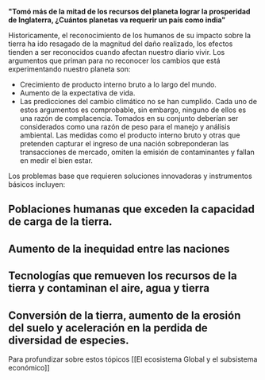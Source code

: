 **"Tomó más de la mitad de los recursos del planeta lograr la prosperidad de Inglaterra, ¿Cuántos planetas va requerir un país como india"**

Historicamente, el reconocimiento de los humanos de su impacto sobre la tierra ha ido resagado de la magnitud del daño realizado, los efectos tienden a ser reconocidos cuando afectan nuestro diario vivir. Los argumentos que priman para no reconocer los cambios que está experimentando nuestro planeta son:
* Crecimiento de producto interno bruto a lo largo del mundo.
* Aumento de la expectativa de vida.
* Las predicciones del cambio climático no se han cumplido.
Cada uno de estos argumentos es comprobable, sin embargo, ninguno de ellos es una razón de complacencia. Tomados en su conjunto deberían ser considerados como una razón de peso para el manejo y análisis ambiental. Las medidas como el producto interno bruto y otras que pretenden capturar el ingreso de una nación sobreponderan las transacciones de mercado, omiten la emisión de contaminantes y fallan en medir el bien estar.

Los problemas base que requieren soluciones innovadoras y instrumentos básicos incluyen:
## Poblaciones humanas que exceden la capacidad de carga de la tierra.
## Aumento de la inequidad entre las naciones
## Tecnologías que remueven los recursos de la tierra y contaminan el aire, agua y tierra
## Conversión de la tierra, aumento de la erosión del suelo y aceleración en la perdida de diversidad de especies.

Para profundizar sobre estos tópicos [[El ecosistema Global y el subsistema económico]]